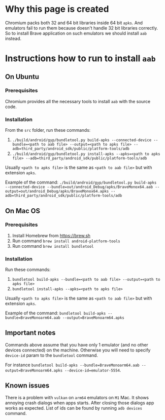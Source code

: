 # Why this page is created
Chromium packs both 32 and 64 bit libraries inside 64 bit `apks`. And emulators fail to run them because doesn't handle 32 bit libraries correctly. So to install Brave application on such emulators we should install `aab` instead.

# Instructions how to run to install `aab`
## On Ubuntu
### Prerequisites
Chromium provides all the necessary tools to install `aab` with the source code.

### Installation
From the `src` folder, run these commands:
1. `./build/android/gyp/bundletool.py build-apks --connected-device --bundle=<path to aab file> --output=<path to apks file> --adb=third_party/android_sdk/public/platform-tools/adb`
2. `./build/android/gyp/bundletool.py install-apks --apks=<path to apks file> --adb=third_party/android_sdk/public/platform-tools/adb`

Usually `<path to apks file>` is the same as `<path to aab file>` but with extension `apks`.

Example of the command: `./build/android/gyp/bundletool.py build-apks --connected-device --bundle=out/android_Debug/apks/BraveMonox64.aab --output=out/android_Debug/apks/BraveMonox64.apks --adb=third_party/android_sdk/public/platform-tools/adb`

## On Mac OS
### Prerequisites
1. Install Homebrew from https://brew.sh
2. Run command `brew install android-platform-tools`
3. Run command  `brew install bundletool`

### Installation
Run these commands:
1. `bundletool build-apks --bundle=<path to aab file> --output=<path to apks file>`
2. `bundletool install-apks --apks=<path to apks file>`

Usually `<path to apks file>` is the same as `<path to aab file>` but with extension `apks`.

Example of the command: `bundletool build-apks --bundle=BraveMonoarm64.aab --output=BraveMonoarm64.apks`

## Important notes
Commands above assume that you have only 1 emulator (and no other devices connected) on the machine. Otherwise you will need to specify `device-id` param to the `bundletool` command.

For instance `bundletool build-apks --bundle=BraveMonoarm64.aab --output=BraveMonoarm64.apks --device-id=emulator-5554`.

## Known issues
There is a problem with `vulkan` on `arm64` emulators on `M1` Mac. It shows annoying crash dialogs when apps starts. After closing those dialogs app works as expected.
List of ids can be found by running `adb devices` command.